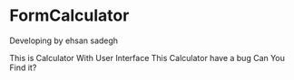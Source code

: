 # FormCalculator
Developing by ehsan sadegh

This is Calculator With User Interface
This Calculator have a bug Can You Find it?
